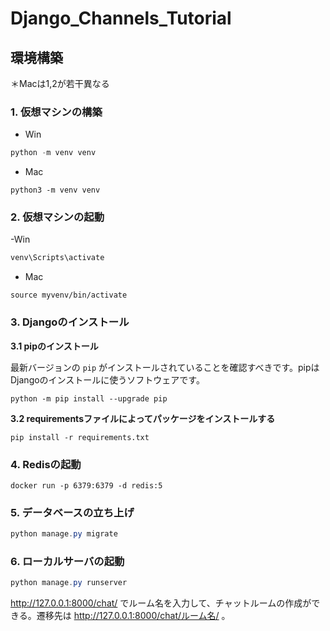 # Django_Channels_Tutorial
## 環境構築
＊Macは1,2が若干異なる
### 1. 仮想マシンの構築
- Win
```powershell
python -m venv venv
```
- Mac
```
python3 -m venv venv
```
### 2. 仮想マシンの起動
-Win
```powershell
venv\Scripts\activate
```
- Mac
```
source myvenv/bin/activate
```

### 3. Djangoのインストール

**3.1 pipのインストール**

最新バージョンの `pip` がインストールされていることを確認すべきです。pipはDjangoのインストールに使うソフトウェアです。

```
python -m pip install --upgrade pip
```

****3.2 requirementsファイルによってパッケージをインストールする****

```
pip install -r requirements.txt
```
### 4. Redisの起動
```
docker run -p 6379:6379 -d redis:5
```


### 5. データベースの立ち上げ

```powershell
python manage.py migrate
```


### 6. ローカルサーバの起動

```powershell
python manage.py runserver
```
 http://127.0.0.1:8000/chat/ でルーム名を入力して、チャットルームの作成ができる。遷移先は http://127.0.0.1:8000/chat/ルーム名/ 。
 
